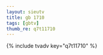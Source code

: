 ```yaml
--- 
layout: sieutv
title: gb 1710
tags: [gbtv]
thumb_re: q7t11710
---
```

{% include tvadv key="q7t11710" %} 
